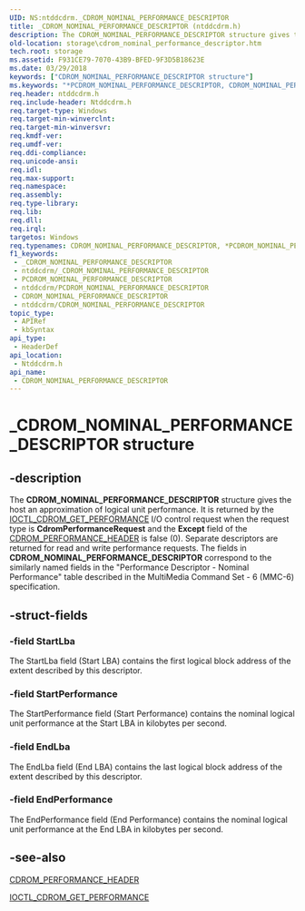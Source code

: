 ```yaml
---
UID: NS:ntddcdrm._CDROM_NOMINAL_PERFORMANCE_DESCRIPTOR
title: _CDROM_NOMINAL_PERFORMANCE_DESCRIPTOR (ntddcdrm.h)
description: The CDROM_NOMINAL_PERFORMANCE_DESCRIPTOR structure gives the host an approximation of logical unit performance.
old-location: storage\cdrom_nominal_performance_descriptor.htm
tech.root: storage
ms.assetid: F931CE79-7070-43B9-BFED-9F3D5B18623E
ms.date: 03/29/2018
keywords: ["CDROM_NOMINAL_PERFORMANCE_DESCRIPTOR structure"]
ms.keywords: "*PCDROM_NOMINAL_PERFORMANCE_DESCRIPTOR, CDROM_NOMINAL_PERFORMANCE_DESCRIPTOR, CDROM_NOMINAL_PERFORMANCE_DESCRIPTOR structure [Storage Devices], PCDROM_NOMINAL_PERFORMANCE_DESCRIPTOR, PCDROM_NOMINAL_PERFORMANCE_DESCRIPTOR structure pointer [Storage Devices], _CDROM_NOMINAL_PERFORMANCE_DESCRIPTOR, ntddcdrm/CDROM_NOMINAL_PERFORMANCE_DESCRIPTOR, ntddcdrm/PCDROM_NOMINAL_PERFORMANCE_DESCRIPTOR, storage.cdrom_nominal_performance_descriptor"
req.header: ntddcdrm.h
req.include-header: Ntddcdrm.h
req.target-type: Windows
req.target-min-winverclnt: 
req.target-min-winversvr: 
req.kmdf-ver: 
req.umdf-ver: 
req.ddi-compliance: 
req.unicode-ansi: 
req.idl: 
req.max-support: 
req.namespace: 
req.assembly: 
req.type-library: 
req.lib: 
req.dll: 
req.irql: 
targetos: Windows
req.typenames: CDROM_NOMINAL_PERFORMANCE_DESCRIPTOR, *PCDROM_NOMINAL_PERFORMANCE_DESCRIPTOR
f1_keywords:
 - _CDROM_NOMINAL_PERFORMANCE_DESCRIPTOR
 - ntddcdrm/_CDROM_NOMINAL_PERFORMANCE_DESCRIPTOR
 - PCDROM_NOMINAL_PERFORMANCE_DESCRIPTOR
 - ntddcdrm/PCDROM_NOMINAL_PERFORMANCE_DESCRIPTOR
 - CDROM_NOMINAL_PERFORMANCE_DESCRIPTOR
 - ntddcdrm/CDROM_NOMINAL_PERFORMANCE_DESCRIPTOR
topic_type:
 - APIRef
 - kbSyntax
api_type:
 - HeaderDef
api_location:
 - Ntddcdrm.h
api_name:
 - CDROM_NOMINAL_PERFORMANCE_DESCRIPTOR
---
```


# _CDROM_NOMINAL_PERFORMANCE_DESCRIPTOR structure


## -description

The <b>CDROM_NOMINAL_PERFORMANCE_DESCRIPTOR</b>  structure gives the host an approximation of logical unit
performance. It is returned by the <a href="/windows-hardware/drivers/ddi/ntddcdrm/ni-ntddcdrm-ioctl_cdrom_get_performance">IOCTL_CDROM_GET_PERFORMANCE</a> I/O control request when the request type is <b>CdromPerformanceRequest</b> and the <b>Except</b> field of the <a href="/windows-hardware/drivers/ddi/ntddcdrm/ns-ntddcdrm-_cdrom_performance_header">CDROM_PERFORMANCE_HEADER</a> is false (0).   Separate descriptors are returned for read and write performance requests. The fields in  <b>CDROM_NOMINAL_PERFORMANCE_DESCRIPTOR</b> correspond to the similarly named fields in the "Performance Descriptor - Nominal Performance" table described in the MultiMedia Command Set - 6 (MMC-6)
specification.

## -struct-fields

### -field StartLba

The StartLba field (Start LBA) contains the first logical block address of the extent described by this descriptor.

### -field StartPerformance

The StartPerformance field (Start Performance) contains the nominal logical unit performance at the Start LBA in kilobytes per second.

### -field EndLba

The EndLba field (End LBA) contains the last logical block address of the extent described by this descriptor.

### -field EndPerformance

The EndPerformance field (End Performance) contains the nominal logical unit performance at the End LBA in kilobytes per second.

## -see-also

<a href="/windows-hardware/drivers/ddi/ntddcdrm/ns-ntddcdrm-_cdrom_performance_header">CDROM_PERFORMANCE_HEADER</a>



<a href="/windows-hardware/drivers/ddi/ntddcdrm/ni-ntddcdrm-ioctl_cdrom_get_performance">IOCTL_CDROM_GET_PERFORMANCE</a>